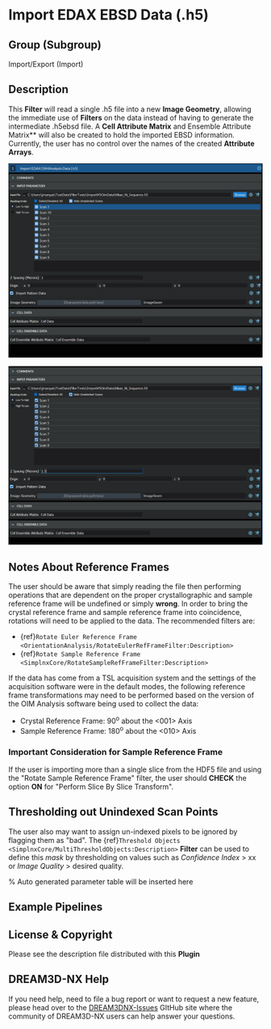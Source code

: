 # Import EDAX EBSD Data (.h5)

## Group (Subgroup)

Import/Export (Import)

## Description

This **Filter** will read a single .h5 file into a new **Image Geometry**, allowing the immediate use of **Filters** on the data instead of having to generate the intermediate .h5ebsd file. A **Cell Attribute Matrix** and Ensemble Attribute Matrix** will also be created to hold the imported EBSD information. Currently, the user has no control over the names of the created **Attribute Arrays**.

![User interface before entering a proper "Z Spacing" value and selecting which scans to include.](Images/ReadEDAXH5_1.png)

![User interface AFTER setting the "Z Spacing" and selecting files.](Images/ReadEDAXH5_2.png)

## Notes About Reference Frames

The user should be aware that simply reading the file then performing operations that are dependent on the proper crystallographic and sample reference frame will be undefined or simply **wrong**. In order to bring the crystal reference frame and sample reference frame into coincidence, rotations will need to be applied to the data. The recommended filters are:

- {ref}`Rotate Euler Reference Frame <OrientationAnalysis/RotateEulerRefFrameFilter:Description>`
- {ref}`Rotate Sample Reference Frame <SimplnxCore/RotateSampleRefFrameFilter:Description>`

If the data has come from a TSL acquisition system and the settings of the acquisition software were in the default modes, the following reference frame transformations may need to be performed based on the version of the OIM Analysis software being used to collect the data:

- Crystal Reference Frame: 90<sup>o</sup> about the <001> Axis
- Sample Reference Frame: 180<sup>o</sup> about the <010> Axis

### Important Consideration for Sample Reference Frame

If the user is importing more than a single slice from the HDF5 file and using the "Rotate Sample Reference Frame" filter,
the user should **CHECK** the option **ON** for "Perform Slice By Slice Transform".

## Thresholding out Unindexed Scan Points

The user also may want to assign un-indexed pixels to be ignored by flagging them as "bad". The {ref}`Threshold Objects <SimplnxCore/MultiThresholdObjects:Description>` **Filter** can be used to define this *mask* by thresholding on values such as *Confidence Index* > xx or *Image Quality* > desired quality.

% Auto generated parameter table will be inserted here

## Example Pipelines

## License & Copyright

Please see the description file distributed with this **Plugin**

## DREAM3D-NX Help

If you need help, need to file a bug report or want to request a new feature, please head over to the [DREAM3DNX-Issues](https://github.com/BlueQuartzSoftware/DREAM3DNX-Issues/discussions) GItHub site where the community of DREAM3D-NX users can help answer your questions.

